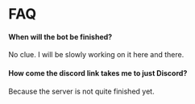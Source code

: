 # FAQ

#### When will the bot be finished?
No clue. I will be slowly working on it here and there.
#### How come the discord link takes me to just Discord?
Because the server is not quite finished yet.
